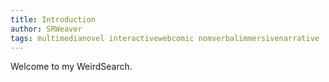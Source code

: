 ```yaml
---
title: Introduction
author: SRWeaver
tags: multimedianovel interactivewebcomic nomverbalimmersivenarrative
---
```

Welcome to my WeirdSearch.

